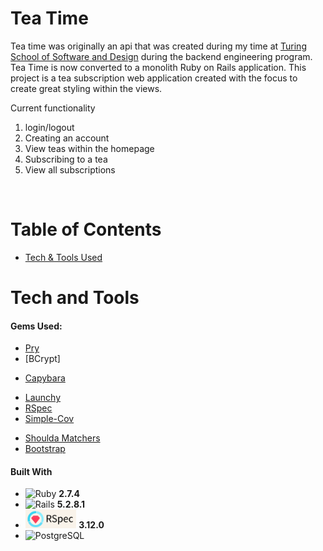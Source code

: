 <h1>Tea Time</h1>

Tea time was originally an api that was created during my time at [Turing School of Software and Design](https://turing.edu/) during the backend engineering program. <br>
Tea Time is now converted to a monolith Ruby on Rails application. This project is a tea subscription web application created with the focus to create great styling within the views.

Current functionality 
<ol>
  <li>login/logout</li>
  <li>Creating an account</li>
  <li>View teas within the homepage</li>
  <li>Subscribing to a tea</li>
  <li>View all subscriptions</li>
</ol>

<br>

# Table of Contents
<!-- - [Learning Goals](#learning-goals)
- [Planning Documents](#planning-documents) -->
- [Tech & Tools Used](#tech-and-tools)

# Tech and Tools
#### Gems Used:
  - [Pry](https://github.com/pry/pry-rails)
  - [BCrypt]
  <!-- - [Faraday](https://lostisland.github.io/faraday/) -->
  <!-- - [Orderly](https://github.com/jmondo/orderly) -->
  - [Capybara](https://github.com/teamcapybara/capybara)
  <!-- - [Figaro](https://github.com/laserlemon/figaro)
  - [Webmock](https://github.com/bblimke/webmock)
  - [VCR](https://github.com/vcr/vcr) -->
  - [Launchy](https://github.com/copiousfreetime/launchy)
  - [RSpec](https://github.com/rspec/rspec-metagem)
  - [Simple-Cov](https://github.com/simplecov-ruby/simplecov)
  <!-- - [Factory Bot for Rails](https://github.com/thoughtbot/factory_bot_rails)
  - [Faker](https://github.com/faker-ruby/faker) -->
  - [Shoulda Matchers](https://github.com/thoughtbot/shoulda-matchers)
  - [Bootstrap](https://github.com/twbs/bootstrap) 

  #### Built With
  - ![Ruby](https://img.shields.io/badge/Ruby-CC342D?style=for-the-badge&logo=ruby&logoColor=white) **2.7.4**
  - ![Rails](https://img.shields.io/badge/Ruby_on_Rails-CC0000?style=for-the-badge&logo=ruby-on-rails&logoColor=white) **5.2.8.1**
  - <img src="app/assets/images/rspec_badge.png" alt="RSpec" height="30"> **3.12.0**
  - ![PostgreSQL](https://img.shields.io/badge/PostgreSQL-316192?style=for-the-badge&logo=postgresql&logoColor=white)
  <!-- - ![Heroku](https://img.shields.io/badge/Heroku-430098?style=for-the-badge&logo=heroku&logoColor=white) -->
